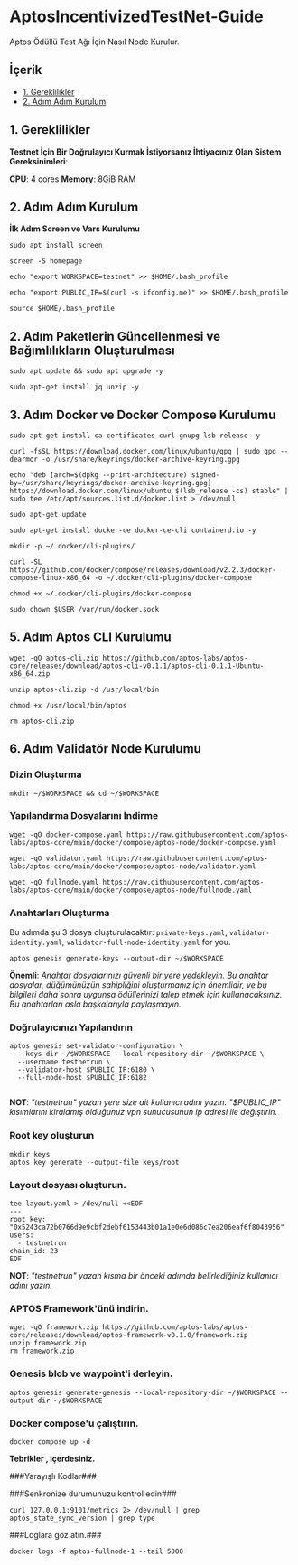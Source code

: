 # AptosIncentivizedTestNet-Guide
Aptos Ödüllü Test Ağı İçin Nasıl Node Kurulur.

## <a name='İçerik'></a>İçerik

* [1. Gereklilikler](#1-gereklilikler)
* [2. Adım Adım Kurulum](#2-adım-adım-kurulum)

## 1. Gereklilikler

**Testnet İçin Bir Doğrulayıcı Kurmak İstiyorsanız İhtiyacınız Olan Sistem Gereksinimleri**:

**CPU**: 4 cores
**Memory**: 8GiB RAM

## 2. Adım Adım Kurulum

**İlk Adım Screen ve Vars Kurulumu**

```
sudo apt install screen

screen -S homepage

echo "export WORKSPACE=testnet" >> $HOME/.bash_profile

echo "export PUBLIC_IP=$(curl -s ifconfig.me)" >> $HOME/.bash_profile

source $HOME/.bash_profile

```

## 2. Adım Paketlerin Güncellenmesi ve Bağımlılıkların Oluşturulması

```
sudo apt update && sudo apt upgrade -y

sudo apt-get install jq unzip -y

```


## 3. Adım Docker ve Docker Compose Kurulumu
```
sudo apt-get install ca-certificates curl gnupg lsb-release -y

curl -fsSL https://download.docker.com/linux/ubuntu/gpg | sudo gpg --dearmor -o /usr/share/keyrings/docker-archive-keyring.gpg

echo "deb [arch=$(dpkg --print-architecture) signed-by=/usr/share/keyrings/docker-archive-keyring.gpg] https://download.docker.com/linux/ubuntu $(lsb_release -cs) stable" | sudo tee /etc/apt/sources.list.d/docker.list > /dev/null

sudo apt-get update

sudo apt-get install docker-ce docker-ce-cli containerd.io -y

mkdir -p ~/.docker/cli-plugins/

curl -SL https://github.com/docker/compose/releases/download/v2.2.3/docker-compose-linux-x86_64 -o ~/.docker/cli-plugins/docker-compose

chmod +x ~/.docker/cli-plugins/docker-compose

sudo chown $USER /var/run/docker.sock

```

## 5. Adım Aptos CLI Kurulumu

```
wget -qO aptos-cli.zip https://github.com/aptos-labs/aptos-core/releases/download/aptos-cli-v0.1.1/aptos-cli-0.1.1-Ubuntu-x86_64.zip

unzip aptos-cli.zip -d /usr/local/bin

chmod +x /usr/local/bin/aptos

rm aptos-cli.zip

```

## 6. Adım Validatör Node Kurulumu

### Dizin Oluşturma

```
mkdir ~/$WORKSPACE && cd ~/$WORKSPACE

```

### Yapılandırma Dosyalarını İndirme

```
wget -qO docker-compose.yaml https://raw.githubusercontent.com/aptos-labs/aptos-core/main/docker/compose/aptos-node/docker-compose.yaml

wget -qO validator.yaml https://raw.githubusercontent.com/aptos-labs/aptos-core/main/docker/compose/aptos-node/validator.yaml

wget -qO fullnode.yaml https://raw.githubusercontent.com/aptos-labs/aptos-core/main/docker/compose/aptos-node/fullnode.yaml

```

### Anahtarları Oluşturma

Bu adımda şu 3 dosya oluşturulacaktır: `private-keys.yaml`, `validator-identity.yaml`, `validator-full-node-identity.yaml` for you.
```
aptos genesis generate-keys --output-dir ~/$WORKSPACE

```
**Önemli**: *Anahtar dosyalarınızı güvenli bir yere yedekleyin. Bu anahtar dosyalar, düğümünüzün sahipliğini oluşturmanız için önemlidir,
ve bu bilgileri daha sonra uygunsa ödüllerinizi talep etmek için kullanacaksınız. Bu anahtarları asla başkalarıyla paylaşmayın.*

### Doğrulayıcınızı Yapılandırın

```
aptos genesis set-validator-configuration \
  --keys-dir ~/$WORKSPACE --local-repository-dir ~/$WORKSPACE \
  --username testnetrun \
  --validator-host $PUBLIC_IP:6180 \
  --full-node-host $PUBLIC_IP:6182
  
```

**NOT**: *"testnetrun" yazan yere size ait kullanıcı adını yazın. "$PUBLIC_IP" kısımlarını kiralamış olduğunuz vpn sunucusunun ip adresi ile değiştirin.*
  
### Root key oluşturun
```
mkdir keys
aptos key generate --output-file keys/root
```

### Layout dosyası oluşturun.
```
tee layout.yaml > /dev/null <<EOF
---
root_key: "0x5243ca72b0766d9e9cbf2debf6153443b01a1e0e6d086c7ea206eaf6f8043956"
users:
  - testnetrun
chain_id: 23
EOF

```
**NOT**: *"testnetrun" yazan kısma bir önceki adımda belirlediğiniz kullanıcı adını yazın.*

### APTOS Framework'ünü indirin.

```
wget -qO framework.zip https://github.com/aptos-labs/aptos-core/releases/download/aptos-framework-v0.1.0/framework.zip
unzip framework.zip
rm framework.zip

```

### Genesis blob ve waypoint'i derleyin.

```
aptos genesis generate-genesis --local-repository-dir ~/$WORKSPACE --output-dir ~/$WORKSPACE
```

### Docker compose'u çalıştırın.

```
docker compose up -d

```

**Tebrikler , içerdesiniz.**

###Yarayışlı Kodlar###

###Senkronize durumunuzu kontrol edin###

```
curl 127.0.0.1:9101/metrics 2> /dev/null | grep aptos_state_sync_version | grep type

```

###Loglara göz atın.###

```
docker logs -f aptos-fullnode-1 --tail 5000

```
